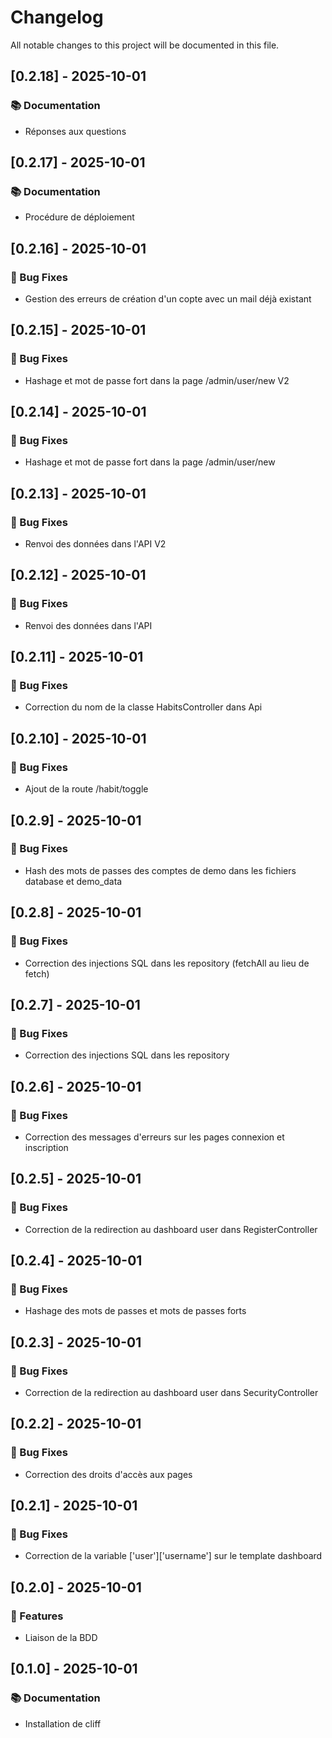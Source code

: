 # Changelog

All notable changes to this project will be documented in this file.

## [0.2.18] - 2025-10-01

### 📚 Documentation

- Réponses aux questions

## [0.2.17] - 2025-10-01

### 📚 Documentation

- Procédure de déploiement

## [0.2.16] - 2025-10-01

### 🐛 Bug Fixes

- Gestion des erreurs de création d'un copte avec un mail déjà existant

## [0.2.15] - 2025-10-01

### 🐛 Bug Fixes

- Hashage et mot de passe fort dans la page /admin/user/new V2

## [0.2.14] - 2025-10-01

### 🐛 Bug Fixes

- Hashage et mot de passe fort dans la page /admin/user/new

## [0.2.13] - 2025-10-01

### 🐛 Bug Fixes

- Renvoi des données dans l'API V2

## [0.2.12] - 2025-10-01

### 🐛 Bug Fixes

- Renvoi des données dans l'API

## [0.2.11] - 2025-10-01

### 🐛 Bug Fixes

- Correction du nom de la classe HabitsController dans Api

## [0.2.10] - 2025-10-01

### 🐛 Bug Fixes

- Ajout de la route /habit/toggle

## [0.2.9] - 2025-10-01

### 🐛 Bug Fixes

- Hash des mots de passes des comptes de demo dans les fichiers database et demo_data

## [0.2.8] - 2025-10-01

### 🐛 Bug Fixes

- Correction des injections SQL dans les repository (fetchAll au lieu de fetch)

## [0.2.7] - 2025-10-01

### 🐛 Bug Fixes

- Correction des injections SQL dans les repository

## [0.2.6] - 2025-10-01

### 🐛 Bug Fixes

- Correction des messages d'erreurs sur les pages connexion et inscription

## [0.2.5] - 2025-10-01

### 🐛 Bug Fixes

- Correction de la redirection au dashboard user dans RegisterController

## [0.2.4] - 2025-10-01

### 🐛 Bug Fixes

- Hashage des mots de passes et mots de passes forts

## [0.2.3] - 2025-10-01

### 🐛 Bug Fixes

- Correction de la redirection au dashboard user dans SecurityController

## [0.2.2] - 2025-10-01

### 🐛 Bug Fixes

- Correction des droits d'accès aux pages

## [0.2.1] - 2025-10-01

### 🐛 Bug Fixes

- Correction de la variable ['user']['username'] sur le template dashboard

## [0.2.0] - 2025-10-01

### 🚀 Features

- Liaison de la BDD

## [0.1.0] - 2025-10-01

### 📚 Documentation

- Installation de cliff

<!-- generated by git-cliff -->
